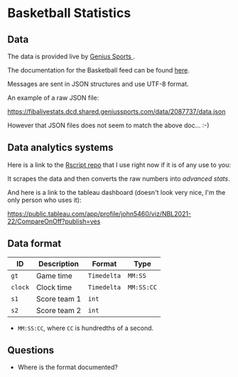 # Basketball Statistics

## Data

The data is provided live by [Genius Sports ](https://developer.geniussports.com/).

The documentation for the Basketball feed can be found [here](https://developer.geniussports.com/livestats/tvfeed/index_basketball.html).

Messages are sent in JSON structures and use UTF-8 format.

An example of a raw JSON file:

https://fibalivestats.dcd.shared.geniussports.com/data/2087737/data.json

However that JSON files does not seem to match the above doc... :-)

## Data analytics systems

Here is a link to the [Rscript repo](https://github.com/jgalowe/euRobasketAu?organization=jgalowe&organization=jgalowe) that I use right now if it is of any use to you:

It scrapes the data and then converts the raw numbers into _advanced stats_.

And here is a link to the tableau dashboard (doesn't look very nice, I'm the only person who uses it):

https://public.tableau.com/app/profile/john5460/viz/NBL2021-22/CompareOnOff?publish=yes

## Data format

| ID            | Description | Format | Type |
| -----------   | ----------- | ------ | ---- |
| `gt`          | Game time | `Timedelta`  | `MM:SS`
| `clock`       | Clock time    | `Timedelta`   | `MM:SS:CC`
| `s1`       | Score team 1 | `int`
| `s2`       | Score team 2 | `int`



- `MM:SS:CC`, where `CC` is hundredths of a second.

## Questions

- Where is the format documented?
